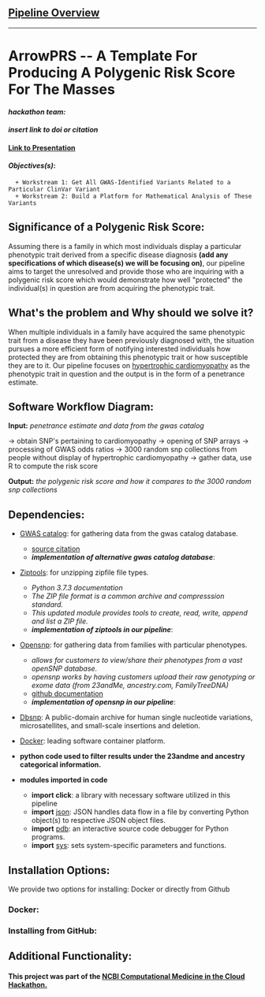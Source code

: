 


## [Pipeline Overview](https://www.lucidchart.com/documents/edit/df51958b-9ec2-4a0f-8094-d7a3d794cebb/0?shared=true&)




----


# ArrowPRS -- A Template For Producing A Polygenic Risk Score For The Masses

#### *hackathon team:*

#### *insert link to doi or citation*

#### [Link to Presentation](https://docs.google.com/presentation/d/1QgcN_QEQccpOUKctkwVCtzaE_Z_UvFrr50JRNkq9eJc/edit#slide=id.g5971a2130c_0_17)

#### *Objectives(s)*: 
      + Workstream 1: Get All GWAS-Identified Variants Related to a Particular ClinVar Variant 
      + Workstream 2: Build a Platform for Mathematical Analysis of These Variants




##  Significance of a Polygenic Risk Score:
Assuming there is a family in which most individuals display a particular phenotypic trait derived from a specific disease diagnosis **(add any specifications of which disease(s) we will be focusing on)**, our pipeline aims to target the unresolved and provide those who are inquiring with a polygenic risk score which would demonstrate how well "protected" the individual(s) in question are from acquiring the phenotypic trait.


##   What's the problem and Why should we solve it?
When multiple individuals in a family have acquired the same phenotypic trait from a disease they have been previously diagnosed with, the situation pursues a more efficient form of notifying interested individuals how protected they are from obtaining this phenotypic trait or how susceptible they are to it. Our pipeline focuses on [hypertrophic cardiomyopathy](https://www.heart.org/en/health-topics/cardiomyopathy/what-is-cardiomyopathy-in-adults/hypertrophic-cardiomyopathy) as the phenotypic trait in question and the output is in the form of a penetrance estimate. 




## Software Workflow Diagram:
**Input:** *penetrance estimate and data from the gwas catalog* 

   → obtain SNP's pertaining to cardiomyopathy →
   opening of SNP arrays →
   processing of GWAS odds ratios → 
   3000 random snp collections from people without display of hypertrophic cardiomyopathy →
   gather data, use R to compute the risk score
   
 **Output:** *the polygenic risk score and how it compares to the 3000 random snp collections*









## Dependencies: 
- [GWAS catalog](https://www.ebi.ac.uk/gwas/api/search/downloads/alternative): for gathering data from the gwas catalog database.
   + [source citation](https://www.ebi.ac.uk/gwas/docs/file-downloads)
   + **_implementation of alternative gwas catalog database_**:
- [Ziptools](https://docs.python.org/3.7/library/zipfile.html): for unzipping zipfile file types.
   + *Python 3.7.3 documentation*
   + *The ZIP file format is a common archive and compresssion standard.*
   + *This updated module provides tools to create, read, write, append and list a ZIP file.* 
   + **_implementation of ziptools in our pipeline_**:
- [Opensnp](https://opensnp.org/): for gathering data from families with particular phenotypes.
   + *allows for customers to view/share their phenotypes from a vast openSNP database.*
   + *opensnp works by having customers upload their raw genotyping or exome data (from 23andMe, ancestry.com, FamilyTreeDNA)*
   + [github documentation](https://github.com/openSNP/snpr)
   + **_implementation of opensnp in our pipeline_**:
   
- [Dbsnp](https://www.ncbi.nlm.nih.gov/snp/): A public-domain archive for human single nucleotide variations, microsatellites, and small-scale insertions and deletion. 

- [Docker](https://www.docker.com/): leading software container platform.


- **python code used to filter results under the 23andme and ancestry categorical information.**
- **modules imported in code**
    + **import click**: a library with necessary software utilized in this pipeline
    + **import** [json](https://docs.python.org/3/library/json.html): JSON handles data flow in a file by converting Python object(s) to respective JSON object files.
    + **import** [pdb](https://docs.python.org/3/library/pdb.html): an interactive source code debugger for Python programs.
    + **import** [sys](https://github.com/naidura/Computational_Medicine_1/edit/master/CVD/README.md): sets system-specific parameters and functions. 


## Installation Options:
We provide two options for installing: Docker or directly from Github

### Docker:

### Installing from GitHub:

## Additional Functionality:



#### This project was part of the [NCBI Computational Medicine in the Cloud Hackathon.](https://biohackathons.github.io/index.html)






